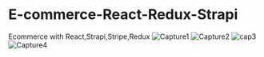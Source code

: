 # E-commerce-React-Redux-Strapi
Ecommerce with React,Strapi,Stripe,Redux
![Capture1](https://user-images.githubusercontent.com/83043935/215828440-5e21a27c-c554-4117-99af-6eee90ff3ffb.PNG)
![Capture2](https://user-images.githubusercontent.com/83043935/215828680-0e609982-d460-4bf8-9cf4-127270e88537.PNG)
![cap3](https://user-images.githubusercontent.com/83043935/215828888-2c685fa6-561c-4544-a02d-7bd9bb77d8ca.PNG)
![Capture4](https://user-images.githubusercontent.com/83043935/215830607-23a345f9-835d-4d9d-968b-26cb44318186.PNG)
